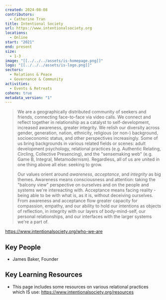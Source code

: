 ```yaml
---
created: 2024-08-08
contributors:
  - Catherine Tran
title: Intentional Society
url: https://www.intentionalsociety.org
locations:
  - Online
start: "2021"
end: present
size:
  - 1-3
image: "[[../../../assets/is-homepage.png]]"
logo: "[[../../../assets/is-logo.png]]"
sectors:
  - Relations & Peace
  - Governance & Community
activities:
  - Events & Retreats
cohere: true
metadata_version: "1"
---
```

>We are a geographically distributed community of seekers and friends, connecting face-to-face via video calls. We connect and reflect together in relationship as a catalyst to self-development, increased awareness, greater integrity. We relish our diversity across gender, generation, nation, ethnicity, religious (or non-) background, socioeconomic status, and other perspectives increasingly. Some of us bring backgrounds in various related fields or scenes: adult development psychology, relational practices (e.g. Authentic Relating, Circling, Collective Presencing), and the "sensemaking web" (e.g. Game B, Integral, Metamodernism). Regardless, all of us are united in one thing above all else: seeking to grow.
>
>Our values orient around _awareness_, _acceptance_, and _integrity_ as big themes. Awareness means consciousness and attention: taking the "balcony view" perspective on ourselves and on the people and systems we're intereacting with. Acceptance means facing reality - being able to be with what is, as it is, without deceiving ourselves. From awareness and acceptance flow greater capacity for compassion, empathy, and our ability to hold our intentions as objects of reflection, in integrity with our layers of body-mind-self, our personal relationships, and our interfaces with the larger systems we're a part of.

https://www.intentionalsociety.org/who-we-are

## Key People

- James Baker, Founder

## Key Learning Resources

- This page includes some resources on various relational practices which IS use: https://www.intentionalsociety.org/resources












